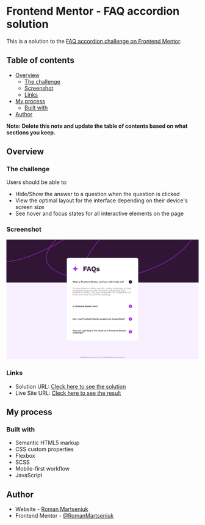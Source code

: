 # Frontend Mentor - FAQ accordion solution

This is a solution to the [FAQ accordion challenge on Frontend Mentor](https://www.frontendmentor.io/challenges/faq-accordion-wyfFdeBwBz).

## Table of contents

- [Overview](#overview)
  - [The challenge](#the-challenge)
  - [Screenshot](#screenshot)
  - [Links](#links)
- [My process](#my-process)
  - [Built with](#built-with)
- [Author](#author)

**Note: Delete this note and update the table of contents based on what sections you keep.**

## Overview

### The challenge

Users should be able to:

- Hide/Show the answer to a question when the question is clicked
- View the optimal layout for the interface depending on their device's screen size
- See hover and focus states for all interactive elements on the page

### Screenshot

![](./screenshot.jpg)


### Links

- Solution URL: [Cleck here to see the solution](https://github.com/RomanMartseniuk/faq-accordion-main)
- Live Site URL: [Cleck here to see the result](https://romanmartseniuk.github.io/faq-accordion-main/)

## My process

### Built with

- Semantic HTML5 markup
- CSS custom properties
- Flexbox
- SCSS
- Mobile-first workflow
- JavaScript


## Author

- Website - [Roman Martseniuk](https://github.com/RomanMartseniuk)
- Frontend Mentor - [@RomanMartseniuk](https://www.frontendmentor.io/profile/RomanMartseniuk)